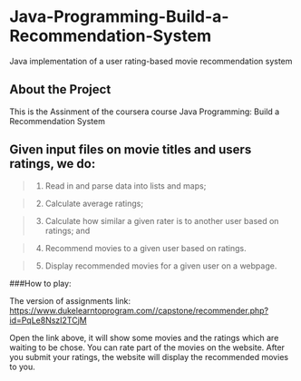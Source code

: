 # Java-Programming-Build-a-Recommendation-System

Java implementation of a user rating-based movie recommendation system

## About the Project

This is the Assinment of the coursera course Java Programming: Build a Recommendation System

## Given input files on movie titles and users ratings, we do:

> 1. Read in and parse data into lists and maps;

> 2. Calculate average ratings;

> 3. Calculate how similar a given rater is to another user based on ratings; and

> 4. Recommend movies to a given user based on ratings. 

> 5. Display recommended movies for a given user on a webpage.


###How to play:

The version of assignments link: https://www.dukelearntoprogram.com//capstone/recommender.php?id=PqLe8NszI2TCjM

Open the link above, it will show some movies and the ratings which are waiting to be chose.
You can rate part of the movies on the website.
After you submit your ratings, the website will display the recommended movies to you.
